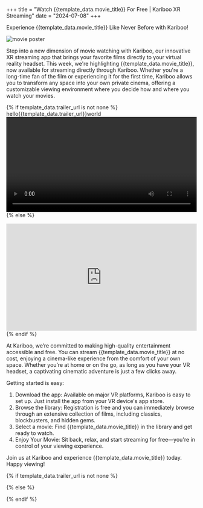 +++
title = "Watch {{template_data.movie_title}} For Free | Kariboo XR Streaming"
date = "2024-07-08"
+++
<script src="https://cdn.jsdelivr.net/npm/hls.js@latest"></script>

Experience {{template_data.movie_title}} Like Never Before with Kariboo!

<img src="{{template_data.poster_url}}" alt="movie poster" loading="lazy">

Step into a new dimension of movie watching with Kariboo, our innovative XR streaming app that brings your favorite films directly to your virtual reality headset. This week, we're highlighting {{template_data.movie_title}}, now available for streaming directly through Kariboo. Whether you're a long-time fan of the film or experiencing it for the first time, Kariboo allows you to transform any space into your own private cinema, offering a customizable viewing environment where you decide how and where you watch your movies.

{% if template_data.trailer_url is not none %}
hello{{template_data.trailer_url}}world
<video id="video" width="100%" controls></video>
{% else %}
<div class="videoWrapper">
    <iframe width="560" height="315" src="https://www.youtube.com/embed/S8wQ6Szlwkw?si=Jkibe-raLWK9uMYP" title="YouTube video player" frameborder="0" allow="accelerometer; autoplay; clipboard-write; encrypted-media; gyroscope; picture-in-picture; web-share" referrerpolicy="strict-origin-when-cross-origin" allowfullscreen></iframe>
</div>
{% endif %}

At Kariboo, we’re committed to making high-quality entertainment accessible and free. You can stream {{template_data.movie_title}} at no cost, enjoying a cinema-like experience from the comfort of your own space. Whether you’re at home or on the go, as long as you have your VR headset, a captivating cinematic adventure is just a few clicks away.

Getting started is easy:

1. Download the app: Available on major VR platforms, Kariboo is easy to set up. Just install the app from your VR device's app store.
2. Browse the library: Registration is free and you can immediately browse through an extensive collection of films, including classics, blockbusters, and hidden gems.
3. Select a movie: Find {{template_data.movie_title}} in the library and get ready to watch.
4. Enjoy Your Movie: Sit back, relax, and start streaming for free—you're in control of your viewing experience.

Join us at Kariboo and experience {{template_data.movie_title}} today. Happy viewing!

{% if template_data.trailer_url is not none %}  
<script>
  var video = document.getElementById('video');
  if(Hls.isSupported()) {
    var hls = new Hls();
    hls.loadSource('{{template_data.trailer_url}}');
    hls.attachMedia(video);
    hls.on(Hls.Events.MANIFEST_PARSED,function() {
      video.play();
  });
 }
 // hls.js is not supported on platforms that do not have Media Source Extensions (MSE) enabled.
 // When the browser has built-in HLS support (check using `canPlayType`), we can provide an HLS manifest (i.e. .m3u8 URL) directly to the video element throught the `src` property.
 // This is using the built-in support of the plain video element, without using hls.js.
  else if (video.canPlayType('application/vnd.apple.mpegurl')) {
    video.src = '{{template_data.trailer_url}}';
    video.addEventListener('canplay',function() {
      video.play();
    });
  }
</script>
{% else %}
<style>
.videoWrapper {
  position: relative;
  padding-bottom: 56.25%;
  height: 0;
}
.videoWrapper iframe {
  position: absolute;
  top: 0;
  left: 0;
  width: 100%;
  height: 100%;
}
</style>
{% endif %}